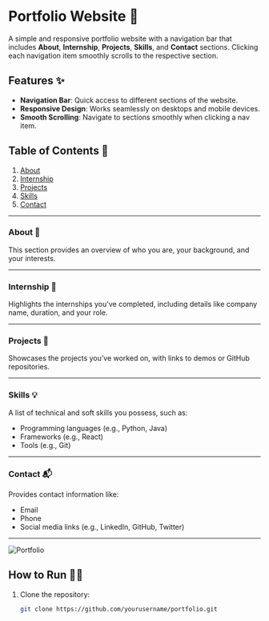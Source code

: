 # Portfolio Website 🌟

A simple and responsive portfolio website with a navigation bar that includes **About**, **Internship**, **Projects**, **Skills**, and **Contact** sections. Clicking each navigation item smoothly scrolls to the respective section.

## Features ✨
- **Navigation Bar**: Quick access to different sections of the website.
- **Responsive Design**: Works seamlessly on desktops and mobile devices.
- **Smooth Scrolling**: Navigate to sections smoothly when clicking a nav item.

## Table of Contents 📑
1. [About](#about-)
2. [Internship](#internship-)
3. [Projects](#projects-)
4. [Skills](#skills-)
5. [Contact](#contact-)

---

### About 📖
This section provides an overview of who you are, your background, and your interests.

---

### Internship 💼
Highlights the internships you've completed, including details like company name, duration, and your role.

---

### Projects 📂
Showcases the projects you’ve worked on, with links to demos or GitHub repositories.

---

### Skills 💡
A list of technical and soft skills you possess, such as:
- Programming languages (e.g., Python, Java)
- Frameworks (e.g., React)
- Tools (e.g.,  Git)

---

### Contact 📬
Provides contact information like:
- Email
- Phone
- Social media links (e.g., LinkedIn, GitHub, Twitter)

---

![Portfolio](https://github.com/user-attachments/assets/a886e711-3ecd-4757-8d5a-89ac47a28ba4)





## How to Run 🏃‍♂️
1. Clone the repository:
   ```bash
   git clone https://github.com/yourusername/portfolio.git
